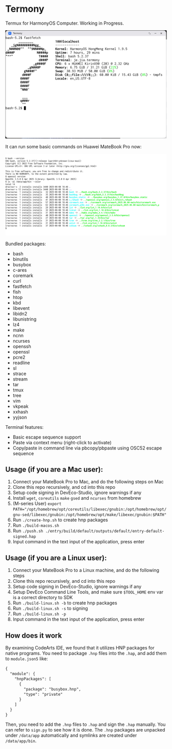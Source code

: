 # Termony

Termux for HarmonyOS Computer. Working in Progress.

![](./screenshot_fastfetch.jpg)

It can run some basic commands on Huawei MateBook Pro now:

![](./screenshot.jpg)

Bundled packages:

- bash
- binutils
- busybox
- c-ares
- coremark
- curl
- fastfetch
- fish
- htop
- kbd
- libevent
- libidn2
- libunistring
- lz4
- make
- ncnn
- ncurses
- openssh
- openssl
- pcre2
- readline
- sl
- strace
- stream
- tar
- tmux
- tree
- vim
- vkpeak
- xxhash
- yyjson

Terminal features:

- Basic escape sequence support
- Paste via context menu (right-click to activate)
- Copy/paste in command line via pbcopy/pbpaste using OSC52 escape sequence

## Usage (if you are a Mac user):

1. Connect your MateBook Pro to Mac, and do the following steps on Mac
2. Clone this repo recursively, and cd into this repo
3. Setup code signing in DevEco-Studio, ignore warnings if any
4. Install `wget`, `coreutils` `make` `gsed` and `ncurses` from homebrew
5. (M-series User) `export PATH="/opt/homebrew/opt/coreutils/libexec/gnubin:/opt/homebrew/opt/gnu-sed/libexec/gnubin:/opt/homebrew/opt/make/libexec/gnubin:$PATH"`
6. Run `./create-hnp.sh` to create hnp packages
7. Run `./build-macos.sh`
8. Run `./push.sh ./entry/build/default/outputs/default/entry-default-signed.hap`
9. Input command in the text input of the application, press enter

## Usage (if you are a Linux user):

1. Connect your MateBook Pro to a Linux machine, and do the following steps
2. Clone this repo recursively, and cd into this repo
3. Setup code signing in DevEco-Studio, ignore warnings if any
4. Setup DevEco Command Line Tools, and make sure `$TOOL_HOME` env var is a correct directory to SDK
5. Run `./build-linux.sh -b` to create hnp packages
6. Run `./build-linux.sh -s` to signing
7. Run `./build-linux.sh -p`
8. Input command in the text input of the application, press enter

## How does it work

By examining CodeArts IDE, we found that it utilizes HNP packages for native programs. You need to package `.hnp` files into the `.hap`, and add them to `module.json5` like:

```json5
{
  "module": {
    "hnpPackages": [
      {
        "package": "busybox.hnp",
        "type": "private"
      }
    ]
  }
}
```

Then, you need to add the `.hnp` files to `.hap` and sign the `.hap` manually. You can refer to `sign.py` to see how it is done. The `.hnp` packages are unpacked under `/data/app` automatically and symlinks are created under `/data/app/bin`.
